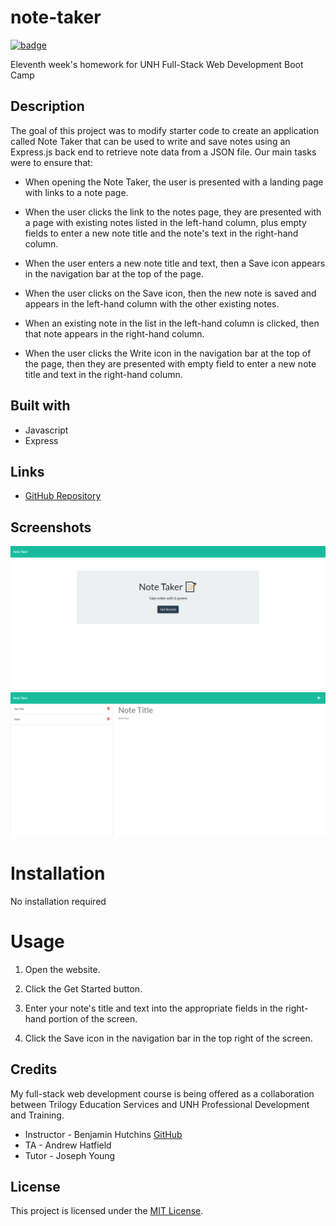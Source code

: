 # note-taker

[![badge](https://img.shields.io/badge/license-MIT-green)](https://choosealicense.com/licenses/mit)

Eleventh week's homework for UNH Full-Stack Web Development Boot Camp

## Description

The goal of this project was to modify starter code to create an application called Note Taker that can be used to write and save notes using an Express.js back end to retrieve note data from a JSON file. Our main tasks were to ensure that:

* When opening the Note Taker, the user is presented with a landing page with links to a note page.

* When the user clicks the link to the notes page, they are presented with a page with existing notes listed in the left-hand column, plus empty fields to enter a new note title and the note's text in the right-hand column.

* When the user enters a new note title and text, then a Save icon appears in the navigation bar at the top of the page.

* When the user clicks on the Save icon, then the new note is saved and appears in the left-hand column with the other existing notes.

* When an existing note in the list in the left-hand column is clicked, then that note appears in the right-hand column. 

* When the user clicks the Write icon in the navigation bar at the top of the page, then they are presented with empty field to enter a new note title and text in the right-hand column.

## Built with

* Javascript
* Express

## Links

* [GitHub Repository](https://github.com/shabobble/note-taker)

## Screenshots

![Landing Page](/Assets/HomeScreenshot.png)
![Note Page](/Assets/AppScreenshot.png)

# Installation

No installation required

# Usage

1. Open the website.

2. Click the Get Started button.

3. Enter your note's title and text into the appropriate fields in the right-hand portion of the screen.

4. Click the Save icon in the navigation bar in the top right of the screen.

## Credits

My full-stack web development course is being offered as a collaboration between Trilogy Education Services and UNH Professional Development and Training.

* Instructor - Benjamin Hutchins [GitHub](https://github.com/benhutchins)
* TA - Andrew Hatfield
* Tutor - Joseph Young

## __License__ 

 This project is licensed under the [MIT License](https://choosealicense.com/licenses/mit). 